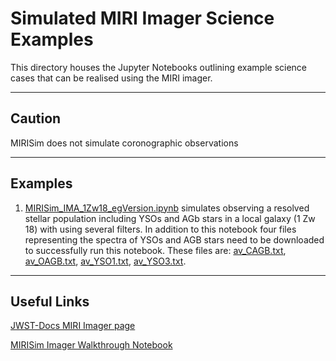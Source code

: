 # Simulated MIRI Imager Science Examples


This directory houses the Jupyter Notebooks outlining example science cases that can be realised using the MIRI imager.

----
## Caution

MIRISim does not simulate coronographic observations


---
## Examples

1) [MIRISim_IMA_1Zw18_egVersion.ipynb](https://github.com/JWST-MIRI/MIRISim-Science-Examples/blob/master/Imager/MIRISim_IMA_1Zw18_egVersion.ipynb) simulates observing a resolved stellar population including YSOs and AGb stars in a local galaxy (1 Zw 18) with using several filters.  In addition to this notebook four files representing the spectra of YSOs and AGB stars need to be downloaded to successfully run this notebook. These files are: [av_CAGB.txt](https://github.com/JWST-MIRI/MIRISim-Science-Examples/blob/master/Imager/av_CAGB.txt),  [av_OAGB.txt](https://github.com/JWST-MIRI/MIRISim-Science-Examples/blob/master/Imager/av_OAGB.txt),  [av_YSO1.txt](https://github.com/JWST-MIRI/MIRISim-Science-Examples/blob/master/Imager/av_YSO1.txt),  [av_YSO3.txt](https://github.com/JWST-MIRI/MIRISim-Science-Examples/blob/master/Imager/av_YSO3.txt). 

----
## Useful Links

[JWST-Docs MIRI Imager page](https://jwst-docs.stsci.edu/display/JTI/MIRI+Imaging)

[MIRISim Imager Walkthrough Notebook](http://miri.ster.kuleuven.be/pub/Public/MIRISim_Public/MIRISim_IMA_walkthrough.ipynb)
